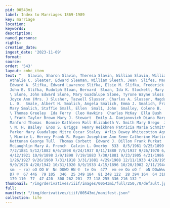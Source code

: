 ```yaml
---
pid: 00543mi
label: Index to Marriages 1869-1989
key: marriage
location: 
keywords: 
description: 
named_persons: 
rights: 
creation_date: 
ingest_date: '2023-11-09'
format: 
source: 
order: '543'
layout: cmhc_item
text: "   Slavin, Sharon Slavin, Theresa Slavin, William Slavin, William J. Slawson,
  Athalie C. Sleater, Edward Sleeman, William Sleeth, Jean  Slifes, Martin H. Slifka,
  Edward A. Slifka, Edward Lawrence Slifka, Elsie M. Slifka, Frederick Lewis Slifka,
  John E. Slifka, Rudolph Sloan, Bernard  Sloan, Ida K. Slockett, Mary Slognen, Iyyne
  \ Slone, John Edward Slone, Mary Guadalupe Slone, Tyrone Wayne Sloss, Virginia Slover,
  Joyce Ann (Mrs. ) Slusher, Tazwell Slusser, Charles A. Slusser, Magdalena E. Smail,
  L. 0.  Smale, Albert H. Smalich, Angela Smalich, Emma J. Smalich, Frances Smalich,
  Mary Smalich, Staffie Small, Ellen  Smal1, John  Smalley, Colene B.  John R. Lusin
  \ Thomas Greeley  Ida Ferry  Cleo Hawkins  Charles McKay  Ella Bush  Jennie Martin
  \ Frank Taylor Brown Mary J. Stewart  Emily A. Damjanovich Diana Margaret Lombard
  Manford Thomas  Bonnie Kathleen Roll Elizabeth V. Smith Mary Grego  Julia Sullivan
  \ N. H. Bailey  Enos S. Briggs  Henry Heikknen Patricia Marie Schmitt Matthew Scott
  Parker Mary Guadalupe Mitre Oscar Staley  Arlis Dewey Whitecotton Agnes Johnson
  \ Minnie L. Hervey Frank R. Rogan Josephine Ann Seme Catherine Martinez Fred G.
  Kettunan George Tull  Thomas Corbett  Edward J. Dillon Frank Purkat  Charles J.
  McLaughlin Mary A. French  Calvin L. Overby  533  8/5/1961 9/25/1899 6/16/1909 8/25/1936
  7/2/1881 5/12/1882 6/6/1898 6/24/1937 8/11/1880 7/5/1937 9/26/1970 6/20/1942 8/31/1962
  4/12/1921 10/9/1898 2/9/1898 7/19/1883 7/30/1881 9/23/1905 4/21/1986 8/10/1986 10/1/1977
  1/26/1927 9/26/1960 7/31/1918 3/31/1881 4/29/1908 12/11/1933 4/28/1956 10/26/1933
  9/9/1928 4/20/1942 10/31/1920 8/9/1933 4/15/1896 10/20/1902 2/11/1944  10  owonwnonoawownwn
  sm  — ro) oO OO W  Nn DOWD HN ©  te On  477  em ee Oo oO f  oN DOwWwwownoenwHoomn
  D7 ©  67 446  79 105  346  25 349 184  81 248 122  28 394 164  64 318 576 720 660
  179 110  77  47 420  308 262 201  77 118 255 336 216 132 "
thumbnail: "/img/derivatives/iiif/images/00543mi/full/250,/0/default.jpg"
full: 
manifest: "/img/derivatives/iiif/00543mi/manifest.json"
collection: life
---
```

